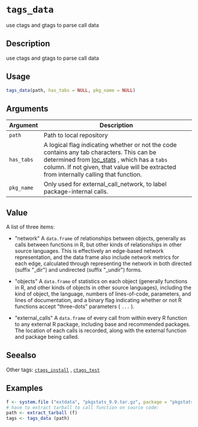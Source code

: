 # `tags_data`

use ctags and gtags to parse call data


## Description

use ctags and gtags to parse call data


## Usage

```r
tags_data(path, has_tabs = NULL, pkg_name = NULL)
```


## Arguments

Argument      |Description
------------- |----------------
`path`     |     Path to local repository
`has_tabs`     |     A logical flag indicating whether or not the code contains any tab characters. This can be determined from [loc_stats](#locstats) , which has a `tabs` column. If not given, that value will be extracted from internally calling that function.
`pkg_name`     |     Only used for external_call_network, to label package-internal calls.


## Value

A list of three items:
  

*  "network" A `data.frame` of relationships between objects, generally as calls between functions in R, but other kinds of relationships in other source languages. This is effectively an edge-based network representation, and the data frame also include network metrics for each edge, calculated through representing the network in both directed (suffix "_dir") and undirected (suffix "_undir") forms. 

*  "objects" A `data.frame` of statistics on each object (generally functions in R, and other kinds of objects in other source languages), including the kind of object, the language, numbers of lines-of-code, parameters, and lines of documentation, and a binary flag indicating whether or not R functions accept "three-dots" parameters ( `...` ). 

*  "external_calls" A `data.frame` of every call from within every R function to any external R package, including base and recommended packages. The location of each calls is recorded, along with the external function and package being called.


## Seealso

Other tags:
 [`ctags_install`](#ctagsinstall) ,
 [`ctags_test`](#ctagstest)


## Examples

```r
f <- system.file ("extdata", "pkgstats_9.9.tar.gz", package = "pkgstats")
# have to extract tarball to call function on source code:
path <- extract_tarball (f)
tags <- tags_data (path)
```


